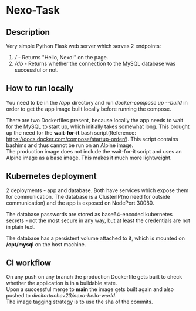 # Nexo-Task  


## Description  
Very simple Python Flask web server which serves 2 endpoints:  
1. */* - Returns "Hello, Nexo!" on the page.  
2. */db* -  Returns whether the connection to the MySQL database was successful or not.  


## How to run locally  
You need to be in the */app* directory and run *docker-compose up --build* in order to get the app image built locally before running the compose.

There are two Dockerfiles present, because locally the app needs to wait for the MySQL to start up, which initially takes somewhat long. This brought up the need for the **wait-for-it** bash script(Reference: https://docs.docker.com/compose/startup-order/). This script contains bashims and thus cannot be run on an Alpine image.  
The production image does not include the wait-for-it script and uses an Alpine image as a base image. This makes it much more lightweight.  


## Kubernetes deployment  
2 deployments - app and database. Both have services which expose them for communication. The database is a ClusterIP(no need for outside communication) and the app is exposed on NodePort 30080.  

The database passwords are stored as base64-encoded kubernetes secrets - not the most secure in any way, but at least the credentials are not in plain text.  

The database has a persistent volume attached to it, which is mounted on **/opt/mysql** on the host machine.  


## CI workflow
On any push on any branch the production Dockerfile gets built to check whether the application is in a buildable state.  
Upon a successful merge to **main** the image gets built again and also pushed to *dimitartachev23/nexo-hello-world*.  
The image tagging strategy is to use the sha of the commits.
